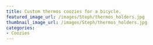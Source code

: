 ```yaml
---
title: Custom thermos coozies for a bicycle.
featured_image_url: /images/Steph/thermos_holders.jpg
thumbnail_image_url: /images/Steph/thermos_holders.jpg
categories: 
- Coozies
---
```


